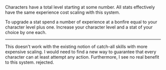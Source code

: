 Characters have a total level starting at some number. All stats effectively have the same experience cost scaling with this system.

To upgrade a stat spend a number of experience at a bonfire equal to your character level plus one. Increase your character level and a stat of your choice by one each.

---

This doesn't work with the existing notion of catch-all skills with more expensive scaling. I would need to find a new way to guarantee that every character can at least attempt any action. Furthermore, I see no real benefit to this system. rejected.